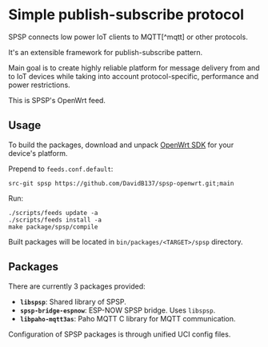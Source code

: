 # Simple publish-subscribe protocol

SPSP connects low power IoT clients to MQTT[^mqtt] or other protocols.

It's an extensible framework for publish-subscribe pattern.

Main goal is to create highly reliable platform for message delivery from and
to IoT devices while taking into account protocol-specific, performance and
power restrictions.

This is SPSP's OpenWrt feed.

## Usage

To build the packages, download and unpack
[OpenWrt SDK](https://openwrt.org/docs/guide-developer/toolchain/using_the_sdk)
for your device's platform.

Prepend to `feeds.conf.default`:

```
src-git spsp https://github.com/DavidB137/spsp-openwrt.git;main
```

Run:

```
./scripts/feeds update -a
./scripts/feeds install -a
make package/spsp/compile
```

Built packages will be located in `bin/packages/<TARGET>/spsp` directory.

## Packages

There are currently 3 packages provided:

- **`libspsp`**: Shared library of SPSP.
- **`spsp-bridge-espnow`**: ESP-NOW SPSP bridge. Uses `libspsp`.
- **`libpaho-mqtt3as`**: Paho MQTT C library for MQTT communication.

Configuration of SPSP packages is through unified UCI config files.
